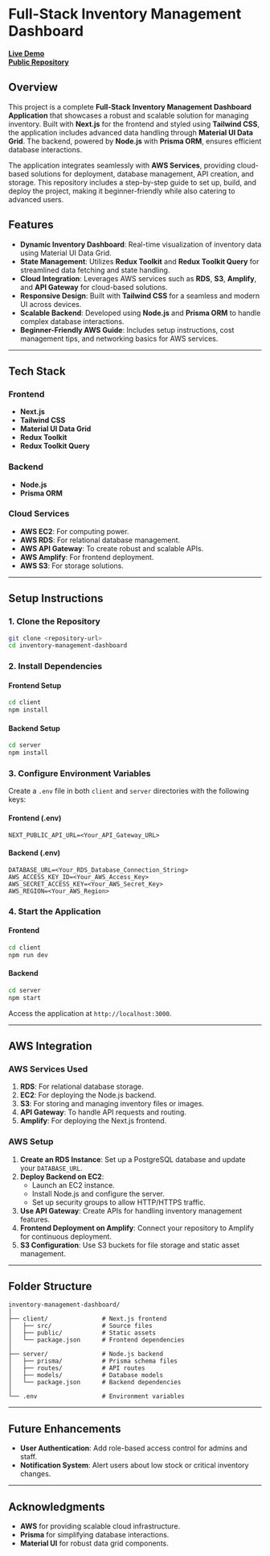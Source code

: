 # **Full-Stack Inventory Management Dashboard**  

[**Live Demo**](https://master.d11wcm85dyda28.amplifyapp.com/dashboard)  
[**Public Repository**](https://github.com/a1865818/inventory-management)  

## **Overview**  
This project is a complete **Full-Stack Inventory Management Dashboard Application** that showcases a robust and scalable solution for managing inventory. Built with **Next.js** for the frontend and styled using **Tailwind CSS**, the application includes advanced data handling through **Material UI Data Grid**. The backend, powered by **Node.js** with **Prisma ORM**, ensures efficient database interactions.  

The application integrates seamlessly with **AWS Services**, providing cloud-based solutions for deployment, database management, API creation, and storage. This repository includes a step-by-step guide to set up, build, and deploy the project, making it beginner-friendly while also catering to advanced users.

## **Features**  
- **Dynamic Inventory Dashboard**: Real-time visualization of inventory data using Material UI Data Grid.  
- **State Management**: Utilizes **Redux Toolkit** and **Redux Toolkit Query** for streamlined data fetching and state handling.  
- **Cloud Integration**: Leverages AWS services such as **RDS**, **S3**, **Amplify**, and **API Gateway** for cloud-based solutions.  
- **Responsive Design**: Built with **Tailwind CSS** for a seamless and modern UI across devices.  
- **Scalable Backend**: Developed using **Node.js** and **Prisma ORM** to handle complex database interactions.  
- **Beginner-Friendly AWS Guide**: Includes setup instructions, cost management tips, and networking basics for AWS services.  

---

## **Tech Stack**  

### **Frontend**  
- **Next.js**  
- **Tailwind CSS**  
- **Material UI Data Grid**  
- **Redux Toolkit**  
- **Redux Toolkit Query**  

### **Backend**  
- **Node.js**  
- **Prisma ORM**  

### **Cloud Services**  
- **AWS EC2**: For computing power.  
- **AWS RDS**: For relational database management.  
- **AWS API Gateway**: To create robust and scalable APIs.  
- **AWS Amplify**: For frontend deployment.  
- **AWS S3**: For storage solutions.  

---

## **Setup Instructions**  

### **1. Clone the Repository**  
```bash  
git clone <repository-url>  
cd inventory-management-dashboard  
```  

### **2. Install Dependencies**  

#### **Frontend Setup**  
```bash  
cd client  
npm install  
```  

#### **Backend Setup**  
```bash  
cd server  
npm install  
```  

### **3. Configure Environment Variables**  
Create a `.env` file in both `client` and `server` directories with the following keys:  

#### **Frontend (.env)**  
```env  
NEXT_PUBLIC_API_URL=<Your_API_Gateway_URL>  
```  

#### **Backend (.env)**  
```env  
DATABASE_URL=<Your_RDS_Database_Connection_String>  
AWS_ACCESS_KEY_ID=<Your_AWS_Access_Key>  
AWS_SECRET_ACCESS_KEY=<Your_AWS_Secret_Key>  
AWS_REGION=<Your_AWS_Region>  
```  

### **4. Start the Application**  

#### **Frontend**  
```bash  
cd client  
npm run dev  
```  

#### **Backend**  
```bash  
cd server  
npm start  
```  

Access the application at `http://localhost:3000`.  

---

## **AWS Integration**  

### **AWS Services Used**  
1. **RDS**: For relational database storage.  
2. **EC2**: For deploying the Node.js backend.  
3. **S3**: For storing and managing inventory files or images.  
4. **API Gateway**: To handle API requests and routing.  
5. **Amplify**: For deploying the Next.js frontend.  

### **AWS Setup**  
1. **Create an RDS Instance**: Set up a PostgreSQL database and update your `DATABASE_URL`.  
2. **Deploy Backend on EC2**:  
   - Launch an EC2 instance.  
   - Install Node.js and configure the server.  
   - Set up security groups to allow HTTP/HTTPS traffic.  
3. **Use API Gateway**: Create APIs for handling inventory management features.  
4. **Frontend Deployment on Amplify**: Connect your repository to Amplify for continuous deployment.  
5. **S3 Configuration**: Use S3 buckets for file storage and static asset management.  

---

## **Folder Structure**  
```
inventory-management-dashboard/  
│  
├── client/               # Next.js frontend  
│   ├── src/              # Source files  
│   ├── public/           # Static assets  
│   └── package.json      # Frontend dependencies  
│  
├── server/               # Node.js backend  
│   ├── prisma/           # Prisma schema files  
│   ├── routes/           # API routes  
│   ├── models/           # Database models  
│   └── package.json      # Backend dependencies  
│  
└── .env                  # Environment variables  
```  

---

## **Future Enhancements**  
- **User Authentication**: Add role-based access control for admins and staff.  
- **Notification System**: Alert users about low stock or critical inventory changes.  

---

## **Acknowledgments**  
- **AWS** for providing scalable cloud infrastructure.  
- **Prisma** for simplifying database interactions.  
- **Material UI** for robust data grid components.  


